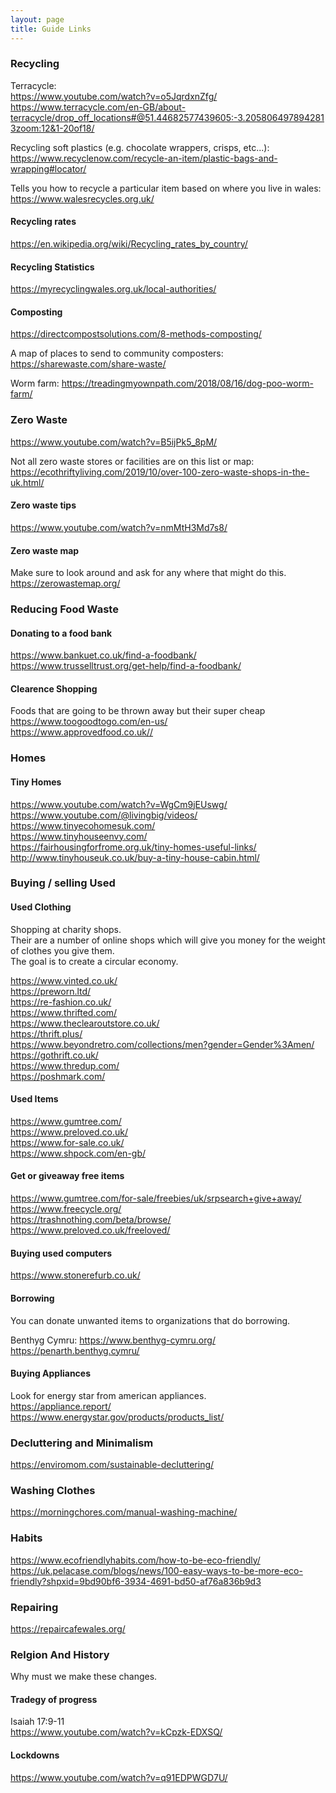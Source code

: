 ```yaml
---
layout: page
title: Guide Links
---
```


### Recycling
Terracycle:<br>
<https://www.youtube.com/watch?v=o5JqrdxnZfg/><br>
<https://www.terracycle.com/en-GB/about-terracycle/drop_off_locations#@51.44682577439605:-3.2058064978942813zoom:12&1-20of18/><br>

Recycling soft plastics (e.g. chocolate wrappers, crisps, etc...):
<https://www.recyclenow.com/recycle-an-item/plastic-bags-and-wrapping#locator/><br>

Tells you how to recycle a particular item based on where you live in wales:<br>
<https://www.walesrecycles.org.uk/><br>

#### Recycling rates
<https://en.wikipedia.org/wiki/Recycling_rates_by_country/><br>

#### Recycling Statistics
<https://myrecyclingwales.org.uk/local-authorities/>

#### Composting
<https://directcompostsolutions.com/8-methods-composting/>

A map of places to send to community composters:
<https://sharewaste.com/share-waste/>

Worm farm:
https://treadingmyownpath.com/2018/08/16/dog-poo-worm-farm/

### Zero Waste
<https://www.youtube.com/watch?v=B5ijPk5_8pM/><br>

Not all zero waste stores or facilities are on this list or map:
<https://ecothriftyliving.com/2019/10/over-100-zero-waste-shops-in-the-uk.html/><br>

#### Zero waste tips
<https://www.youtube.com/watch?v=nmMtH3Md7s8/>

#### Zero waste map
Make sure to look around and ask for any where that might do this.
<https://zerowastemap.org/><br>

### Reducing Food Waste
#### Donating to a food bank
<https://www.bankuet.co.uk/find-a-foodbank/><br>
<https://www.trusselltrust.org/get-help/find-a-foodbank/>

#### Clearence Shopping
Foods that are going to be thrown away but their super cheap
<https://www.toogoodtogo.com/en-us/><br>
<https://www.approvedfood.co.uk//><br>

### Homes
#### Tiny Homes
<https://www.youtube.com/watch?v=WgCm9jEUswg/><br>
<https://www.youtube.com/@livingbig/videos/><br>
<https://www.tinyecohomesuk.com/><br>
<https://www.tinyhouseenvy.com/><br>
<https://fairhousingforfrome.org.uk/tiny-homes-useful-links/><br>
<http://www.tinyhouseuk.co.uk/buy-a-tiny-house-cabin.html/><br>

### Buying / selling Used
#### Used Clothing
Shopping at charity shops.<br>
Their are a number of online shops which will give you money for the weight of clothes you give them.<br>
The goal is to create a circular economy.

<https://www.vinted.co.uk/><br>
<https://preworn.ltd/><br>
<https://re-fashion.co.uk/><br>
<https://www.thrifted.com/><br>
<https://www.theclearoutstore.co.uk/><br>
<https://thrift.plus/><br>
<https://www.beyondretro.com/collections/men?gender=Gender%3Amen/><br>
<https://gothrift.co.uk/><br>
<https://www.thredup.com/><br>
<https://poshmark.com/><br>

#### Used Items
<https://www.gumtree.com/><br>
<https://www.preloved.co.uk/><br>
<https://www.for-sale.co.uk/><br>
<https://www.shpock.com/en-gb/><br>

#### Get or giveaway free items
<https://www.gumtree.com/for-sale/freebies/uk/srpsearch+give+away/><br>
<https://www.freecycle.org/><br>
<https://trashnothing.com/beta/browse/><br>
<https://www.preloved.co.uk/freeloved/><br>

#### Buying used computers
<https://www.stonerefurb.co.uk/><br>

#### Borrowing
You can donate unwanted items to organizations that do borrowing.

Benthyg Cymru:
<https://www.benthyg-cymru.org/><br>
<https://penarth.benthyg.cymru/><br>

#### Buying Appliances
Look for energy star from american appliances.<br>
<https://appliance.report/><br>
<https://www.energystar.gov/products/products_list/><br>

### Decluttering and Minimalism
<https://enviromom.com/sustainable-decluttering/><br>


### Washing Clothes
<https://morningchores.com/manual-washing-machine/><br>





### Habits
<https://www.ecofriendlyhabits.com/how-to-be-eco-friendly/><br>
<https://uk.pelacase.com/blogs/news/100-easy-ways-to-be-more-eco-friendly?shpxid=9bd90bf6-3934-4691-bd50-af76a836b9d3><br>

### Repairing
<https://repaircafewales.org/>











### Relgion And History
Why must we make these changes.<br>

#### Tradegy of progress
Isaiah 17:9-11<br>
<https://www.youtube.com/watch?v=kCpzk-EDXSQ/><br>

#### Lockdowns
<https://www.youtube.com/watch?v=q91EDPWGD7U/><br>

####